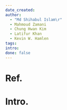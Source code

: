 ```yaml
---
date_created: 
author:
  - "Md Shihabul Islam\r"
  - Mahmoud Zamani
  - Chung Hwan Kim
  - Latifur Khan
  - Kevin W. Hamlen
tags: 
intro: 
done: false
---
```


# Ref.


# Intro.
